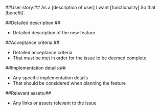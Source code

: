 ##User story:##
As a [description of user]
I want [functionality]
So that [benefit].

##Detailed description:##
- Detailed description of the new feature.

##Acceptance criteria:##
- Detailed acceptance criteria
- That must be met in order for the issue to be deemed complete

##Implementation details:##
- Any specific implementation details
- That should be considered when planning the feature

##Relevant assets:##
- Any links or assets relevant to the issue
